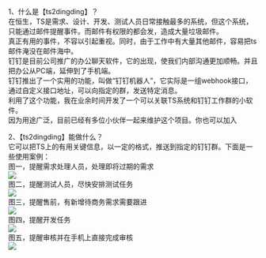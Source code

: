 1、什么是【ts2dingding】？  
在恒生，TS是需求、设计、开发、测试人员日常接触最多的系统，但这个系统，只能通过邮件提醒事件。而邮件有权限的都会发，造成大量垃圾邮件。  
真正有用的事件，不容以引起重视。同时，由于工作中有大量其他邮件，容易把ts邮件淹没在邮件海中。  
钉钉是目前公司推广的办公聊天软件，它的出现，使我们内部沟通更加顺畅。并且把办公从PC端，延伸到了手机端。  
钉钉推出了一个实用的功能，叫做“钉钉机器人”，它实际是一组webhook接口，通过自定义接口地址，可以向指定的群，发送特定消息。  
利用了这个功能，我在业余时间开发了一个可以关联TS系统和钉钉工作群的小软件。  
因为用途广泛，目前已经有多位小伙伴一起来维护这个项目。你也可以加入  


2、【ts2dingding】能做什么？  
它可以把TS上的有用关键信息，以一定的格式，推送到指定的钉钉群。下面是一些使用案例：  
图一，提醒需求处理人员，处理即将过期的需求  
![](https://git01.hundsun.com/ts2dingding/ts2dingding/raw/master/static/xuqiu.png?raw=true)  
图二，提醒测试人员，尽快安排测试任务  
![](https://git01.hundsun.com/ts2dingding/ts2dingding/raw/master/static/ceshi.png?raw=true)  
图三，提醒售前，有新增待商务需求需要跟进  
![](https://git01.hundsun.com/ts2dingding/ts2dingding/raw/master/static/daishangwu.png?raw=true)  
图四，提醒开发任务    
![](https://git01.hundsun.com/ts2dingding/ts2dingding/raw/master/static/renwu.png?raw=true)  
图五，提醒审核并在手机上直接完成审核  
![](https://git01.hundsun.com/ts2dingding/ts2dingding/raw/master/static/shenhe.png?raw=true)